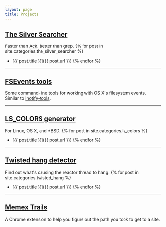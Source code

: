 ```yaml
---
layout: page
title: Projects
---
```


## [The Silver Searcher](https://github.com/ggreer/the_silver_searcher)
Faster than [Ack]("http://betterthangrep.com/"). Better than grep.
{% for post in site.categories.the_silver_searcher %}
* [{{ post.title }}]({{ post.url }})
{% endfor %}

---
## [FSEvents tools]("https://github.com/ggreer/fsevents-tools")
Some command-line tools for working with OS X's filesystem events. Similar to [inotify-tools]("https://github.com/rvoicilas/inotify-tools").

---
## [LS_COLORS generator]("/lscolors")
For Linux, OS X, and *BSD.
{% for post in site.categories.ls_colors %}
* [{{ post.title }}]({{ post.url }})
{% endfor %}

---
## [Twisted hang detector]("https://github.com/ggreer/twisted_hang")
Find out what's causing the reactor thread to hang.
{% for post in site.categories.twisted_hang %}
* [{{ post.title }}]({{ post.url }})
{% endfor %}

---
## [Memex Trails]("https://github.com/ggreer/memex_trails")
A Chrome extension to help you figure out the path you took to get to a site.
